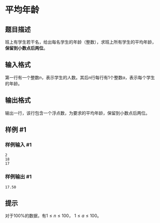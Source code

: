 # 平均年龄

## 题目描述

班上有学生若干名，给出每名学生的年龄（整数），求班上所有学生的平均年龄，**保留到小数点后两位**。

## 输入格式

第一行有一个整数$n$，表示学生的人数。其后$n$行每行有$1$个整数$a$，表示每个学生的年龄。

## 输出格式

输出一行，该行包含一个浮点数，为要求的平均年龄，保留到小数点后两位。

## 样例 #1

### 样例输入 #1

```
2
18
17
```

### 样例输出 #1

```
17.50
```

## 提示

对于$100\%$的数据，有$1 \leq n \leq 100$， $1 \leq a \leq 100$。
